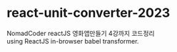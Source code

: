 # react-unit-converter-2023
NomadCoder reactJS 영화앱만들기 4강까지 코드정리 <br/>
using ReactJS in-browser babel transformer. 

